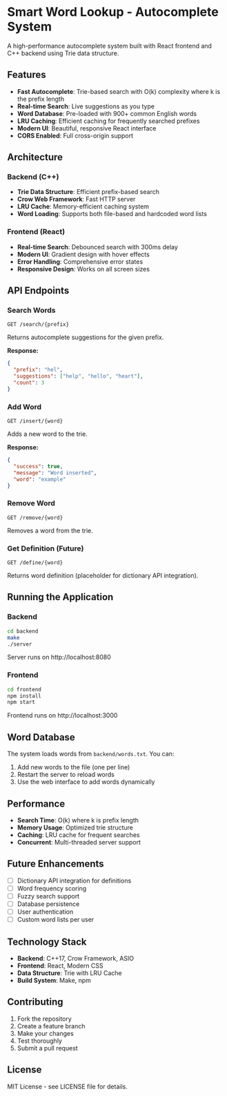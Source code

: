 # Smart Word Lookup - Autocomplete System

A high-performance autocomplete system built with React frontend and C++ backend using Trie data structure.

## Features

- **Fast Autocomplete**: Trie-based search with O(k) complexity where k is the prefix length
- **Real-time Search**: Live suggestions as you type
- **Word Database**: Pre-loaded with 900+ common English words
- **LRU Caching**: Efficient caching for frequently searched prefixes
- **Modern UI**: Beautiful, responsive React interface
- **CORS Enabled**: Full cross-origin support

## Architecture

### Backend (C++)
- **Trie Data Structure**: Efficient prefix-based search
- **Crow Web Framework**: Fast HTTP server
- **LRU Cache**: Memory-efficient caching system
- **Word Loading**: Supports both file-based and hardcoded word lists

### Frontend (React)
- **Real-time Search**: Debounced search with 300ms delay
- **Modern UI**: Gradient design with hover effects
- **Error Handling**: Comprehensive error states
- **Responsive Design**: Works on all screen sizes

## API Endpoints

### Search Words
```
GET /search/{prefix}
```
Returns autocomplete suggestions for the given prefix.

**Response:**
```json
{
  "prefix": "hel",
  "suggestions": ["help", "hello", "heart"],
  "count": 3
}
```

### Add Word
```
GET /insert/{word}
```
Adds a new word to the trie.

**Response:**
```json
{
  "success": true,
  "message": "Word inserted",
  "word": "example"
}
```

### Remove Word
```
GET /remove/{word}
```
Removes a word from the trie.

### Get Definition (Future)
```
GET /define/{word}
```
Returns word definition (placeholder for dictionary API integration).

## Running the Application

### Backend
```bash
cd backend
make
./server
```
Server runs on http://localhost:8080

### Frontend
```bash
cd frontend
npm install
npm start
```
Frontend runs on http://localhost:3000

## Word Database

The system loads words from `backend/words.txt`. You can:
1. Add new words to the file (one per line)
2. Restart the server to reload words
3. Use the web interface to add words dynamically

## Performance

- **Search Time**: O(k) where k is prefix length
- **Memory Usage**: Optimized trie structure
- **Caching**: LRU cache for frequent searches
- **Concurrent**: Multi-threaded server support

## Future Enhancements

- [ ] Dictionary API integration for definitions
- [ ] Word frequency scoring
- [ ] Fuzzy search support
- [ ] Database persistence
- [ ] User authentication
- [ ] Custom word lists per user

## Technology Stack

- **Backend**: C++17, Crow Framework, ASIO
- **Frontend**: React, Modern CSS
- **Data Structure**: Trie with LRU Cache
- **Build System**: Make, npm

## Contributing

1. Fork the repository
2. Create a feature branch
3. Make your changes
4. Test thoroughly
5. Submit a pull request

## License

MIT License - see LICENSE file for details.
